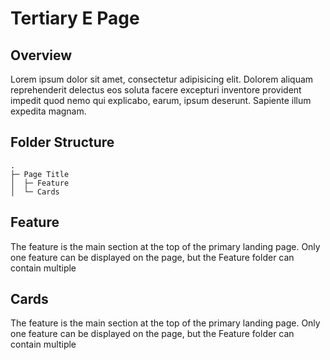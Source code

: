 # Tertiary E Page

## Overview
Lorem ipsum dolor sit amet, consectetur adipisicing elit. Dolorem aliquam reprehenderit delectus eos soluta facere excepturi inventore provident impedit quod nemo qui explicabo, earum, ipsum deserunt. Sapiente illum expedita magnam.

## Folder Structure
```
.
├─ Page Title
│  ├─ Feature
│  └─ Cards
```

## Feature
The feature is the main section at the top of the primary landing page. Only one feature can be displayed on the page, but the Feature folder can contain multiple 

<Feature-Add />

<Feature-Edit />

## Cards
The feature is the main section at the top of the primary landing page. Only one feature can be displayed on the page, but the Feature folder can contain multiple 

<Card-Add />

<Card-Edit />